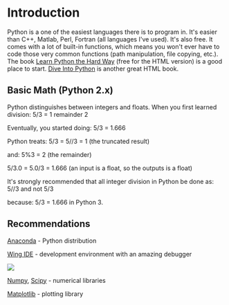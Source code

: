 # Introduction #

Python is a one of the easiest languages there is to program in.  It's easier than C++, Matlab, Perl, Fortran (all languages I've used).  It's also free.  It comes with a lot of built-in functions, which means you won't ever have to code those very common functions (path manipulation, file copying, etc.).  The book [Learn Python the Hard Way](http://learnpythonthehardway.org/book/) (free for the HTML version) is a good place to start.  [Dive Into Python](http://www.diveintopython.net/) is another great HTML book.

## Basic Math (Python 2.x) ##
Python distinguishes between integers and floats.
When you first learned division:
5/3 = 1 remainder 2

Eventually, you started doing:
5/3 = 1.666

Python treats:
5/3 = 5//3 = 1 (the truncated result)

and:
5%3 = 2 (the remainder)

5/3.0 = 5.0/3 = 1.666 (an input is a float, so the outputs is a float)

It's strongly recommended that all integer division in Python be done as:
5//3 and not 5/3

because:
5/3 = 1.666
in Python 3.

## Recommendations ##

[Anaconda](https://store.continuum.io/cshop/anaconda/) - Python distribution

[Wing IDE](http://www.wingware.com/) - development environment with an amazing debugger

[![](http://wingware.com/images/wingware-logo-180x58.png)](http://www.wingware.com/)

[Numpy](http://www.numpy.org/), [Scipy](http://scipy.org/) - numerical libraries

[Matplotlib](http://matplotlib.org/) - plotting library